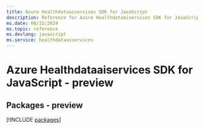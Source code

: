 ```yaml
---
title: Azure Healthdataaiservices SDK for JavaScript
description: Reference for Azure Healthdataaiservices SDK for JavaScript
ms.date: 08/15/2024
ms.topic: reference
ms.devlang: javascript
ms.service: healthdataaiservices
---
```

# Azure Healthdataaiservices SDK for JavaScript - preview
## Packages - preview
[!INCLUDE [packages](healthdataaiservices-index.md)]